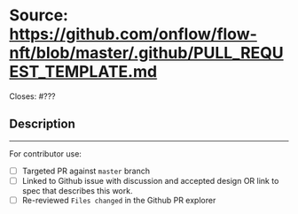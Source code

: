 # Source: https://github.com/onflow/flow-nft/blob/master/.github/PULL_REQUEST_TEMPLATE.md

Closes: #???

## Description

<!-- Add a description of the changes that this PR introduces and the files that
are the most critical to review.
-->

______

For contributor use:

- [ ] Targeted PR against `master` branch
- [ ] Linked to Github issue with discussion and accepted design OR link to spec that describes this work.
- [ ] Re-reviewed `Files changed` in the Github PR explorer